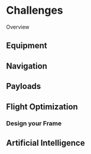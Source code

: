 # Challenges

Overview

## Equipment

## Navigation

## Payloads

## Flight Optimization

### Design your Frame

## Artificial Intelligence